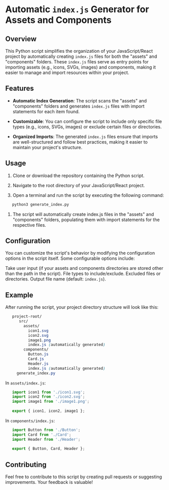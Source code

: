 # Automatic `index.js` Generator for Assets and Components

## Overview

This Python script simplifies the organization of your JavaScript/React project by automatically creating `index.js` files for both the "assets" and "components" folders. These `index.js` files serve as entry points for importing assets (e.g., icons, SVGs, images) and components, making it easier to manage and import resources within your project.

## Features

- **Automatic Index Generation**: The script scans the "assets" and "components" folders and generates `index.js` files with import statements for each item found.

- **Customizable**: You can configure the script to include only specific file types (e.g., icons, SVGs, images) or exclude certain files or directories.

- **Organized Imports**: The generated `index.js` files ensure that imports are well-structured and follow best practices, making it easier to maintain your project's structure.

## Usage

1. Clone or download the repository containing the Python script.

2. Navigate to the root directory of your JavaScript/React project.

3. Open a terminal and run the script by executing the following command:

```bash
   python3 generate_index.py
```

1. The script will automatically create index.js files in the "assets" and "components" folders, populating them with import statements for the respective files.

## Configuration
You can customize the script's behavior by modifying the configuration options in the script itself. Some configurable options include:

Take user input (if your assets and components directories are stored other than the path in the script).
File types to include/exclude.
Excluded files or directories.
Output file name (default: `index.js`).

## Example

After running the script, your project directory structure will look like this:

```css
   project-root/
      src/
        assets/
          icon1.svg
          icon2.svg
          image1.png
          index.js (automatically generated)
        components/
          Button.js
          Card.js
          Header.js
          index.js (automatically generated)
     generate_index.py
```

In `assets/index.js`:

```js
   import icon1 from './icon1.svg';
   import icon2 from './icon2.svg';
   import image1 from './image1.png';
   
   export { icon1, icon2, image1 };
```

In `components/index.js`:

```js
   import Button from './Button';
   import Card from './Card';
   import Header from './Header';
   
   export { Button, Card, Header };
```

## Contributing

Feel free to contribute to this script by creating pull requests or suggesting improvements. Your feedback is valuable!
